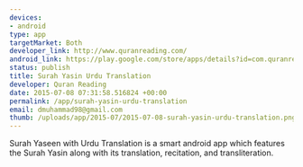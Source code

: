 ```yaml
--- 
devices: 
- android
type: app
targetMarket: Both
developer_link: http://www.quranreading.com/
android_link: https://play.google.com/store/apps/details?id=com.quranreading.urduyasin
status: publish
title: Surah Yasin Urdu Translation
developer: Quran Reading
date: 2015-07-08 07:31:58.516824 +00:00
permalink: /app/surah-yasin-urdu-translation
email: dmuhammad98@gmail.com
thumb: /uploads/app/2015-07/2015-07-08-surah-yasin-urdu-translation.png
---
```


Surah Yaseen with Urdu Translation is a smart android app which features the Surah Yasin along with its translation, recitation, and transliteration. 
